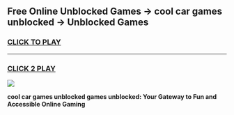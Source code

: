 
## Free Online Unblocked Games → cool car games unblocked → Unblocked Games
<h3>
<a href="https://premium.freeplayer.one?title=cool_car_games_unblocked&ref=21F">CLICK TO PLAY</a></h3>
<hr>

<h3>
<a href="https://premium.freeplayer.one?title=cool_car_games_unblocked&ref=21F">CLICK 2 PLAY</a>
  
</h3>

<a href="https://premium.freeplayer.one?title=cool_car_games_unblocked&ref=21F/"><img src="https://clearcache.store/games.png"></a>


**cool car games unblocked games unblocked: Your Gateway to Fun and Accessible Online Gaming**
